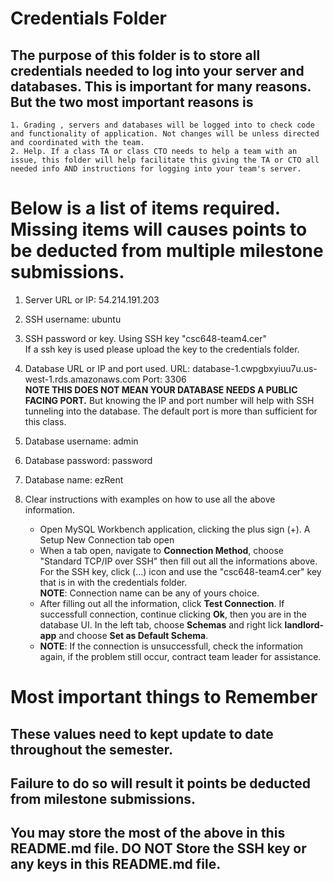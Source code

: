 # Credentials Folder

## The purpose of this folder is to store all credentials needed to log into your server and databases. This is important for many reasons. But the two most important reasons is
    1. Grading , servers and databases will be logged into to check code and functionality of application. Not changes will be unless directed and coordinated with the team.
    2. Help. If a class TA or class CTO needs to help a team with an issue, this folder will help facilitate this giving the TA or CTO all needed info AND instructions for logging into your team's server. 


# Below is a list of items required. Missing items will causes points to be deducted from multiple milestone submissions.

1. Server URL or IP: 54.214.191.203
2. SSH username: ubuntu
3. SSH password or key.
    Using SSH key "csc648-team4.cer"
    <br> If a ssh key is used please upload the key to the credentials folder.
4. Database URL or IP and port used.
    URL: database-1.cwpgbxyiuu7u.us-west-1.rds.amazonaws.com
    Port: 3306
    <br><strong> NOTE THIS DOES NOT MEAN YOUR DATABASE NEEDS A PUBLIC FACING PORT.</strong> But knowing the IP and port number will help with SSH tunneling into the database. The default port is more than sufficient for this class.
5. Database username: admin
6. Database password: password
7. Database name: ezRent
8. Clear instructions with examples on how to use all the above information.

    - Open MySQL Workbench application, clicking the plus sign (+). A Setup New Connection tab open
    - When a tab open, navigate to <strong>Connection Method</strong>, choose "Standard TCP/IP over SSH" then fill out all the informations above. For the SSH key, click (...) icon and use the "csc648-team4.cer" key that is in with the credentials folder. <br><strong>NOTE</strong>: Connection name can be any of yours choice.
    - After filling out all the information, click <strong>Test Connection</strong>. If successfull connection, continue clicking <strong>Ok</strong>, then you are in the database UI. In the left tab, choose <strong>Schemas</strong> and right lick <strong>landlord-app</strong> and choose <strong>Set as Default Schema</strong>.
    - <strong>NOTE</strong>: If the connection is unsuccessfull, check the information again, if the problem still occur, contract team leader for assistance. 

# Most important things to Remember
## These values need to kept update to date throughout the semester. <br>
## <strong>Failure to do so will result it points be deducted from milestone submissions.</strong><br>
## You may store the most of the above in this README.md file. DO NOT Store the SSH key or any keys in this README.md file.
